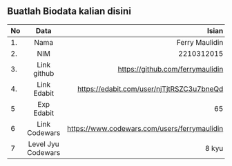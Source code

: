 **Buatlah Biodata kalian disini** <br />
----------------------------------------
|No | Data  | Isian|
|---|:-------:|------:|
|1. |Nama     |   Ferry Maulidin    |
|2.| NIM        |  2210312015     |
|3. |Link github |  https://github.com/ferrymaulidin    |
|4.| Link Edabit |    https://edabit.com/user/njTjtRSZC3u7bneQd  |
|5|Exp Edabit   |    65   |
|6| Link Codewars|  https://www.codewars.com/users/ferrymaulidin    |
|7| Level Jyu Codewars|8 kyu |


